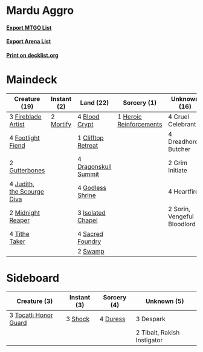 # Mardu Aggro

#### [Export MTGO List](../collection/Mardu%20Aggro/Mardu%20Aggro.txt)
#### [Export Arena List](../collection/Mardu%20Aggro/Mardu%20Aggro_arena.txt)
#### [Print on decklist.org](http://decklist.org/?deckmain=4%09Blood%20Crypt%0A1%09Clifftop%20Retreat%0A4%09Cruel%20Celebrant%0A4%09Dragonskull%20Summit%0A4%09Dreadhorde%20Butcher%0A3%09Fireblade%20Artist%0A4%09Footlight%20Fiend%0A4%09Godless%20Shrine%0A2%09Grim%20Initiate%0A2%09Gutterbones%0A4%09Heartfire%0A1%09Heroic%20Reinforcements%0A3%09Isolated%20Chapel%0A4%09Judith,%20the%20Scourge%20Diva%0A2%09Midnight%20Reaper%0A2%09Mortify%0A4%09Sacred%20Foundry%0A2%09Sorin,%20Vengeful%20Bloodlord%0A2%09Swamp%0A4%09Tithe%20Taker&deckside=3%09Despark%0A4%09Duress%0A3%09Shock%0A2%09Tibalt,%20Rakish%20Instigator%0A3%09Tocatli%20Honor%20Guard)
# Maindeck

|                                            Creature (19)                                            |                                    Instant (2)                                     |                                           Land (22)                                           |                                           Sorcery (1)                                            |       Unknown (16)        |
|-----------------------------------------------------------------------------------------------------|------------------------------------------------------------------------------------|-----------------------------------------------------------------------------------------------|--------------------------------------------------------------------------------------------------|---------------------------|
|3 [Fireblade Artist](http://gatherer.wizards.com/Pages/Card/Details.aspx?multiverseid=457316)        |2 [Mortify](http://gatherer.wizards.com/Pages/Card/Details.aspx?multiverseid=420829)|4 [Blood Crypt](http://gatherer.wizards.com/Pages/Card/Details.aspx?multiverseid=97102)        |1 [Heroic Reinforcements](http://gatherer.wizards.com/Pages/Card/Details.aspx?multiverseid=447353)|4 Cruel Celebrant          |
|4 [Footlight Fiend](http://gatherer.wizards.com/Pages/Card/Details.aspx?multiverseid=457360)         |                                                                                    |1 [Clifftop Retreat](http://gatherer.wizards.com/Pages/Card/Details.aspx?multiverseid=443127)  |                                                                                                  |4 Dreadhorde Butcher       |
|2 [Gutterbones](http://gatherer.wizards.com/Pages/Card/Details.aspx?multiverseid=457220)             |                                                                                    |4 [Dragonskull Summit](http://gatherer.wizards.com/Pages/Card/Details.aspx?multiverseid=420909)|                                                                                                  |2 Grim Initiate            |
|4 [Judith, the Scourge Diva](http://gatherer.wizards.com/Pages/Card/Details.aspx?multiverseid=457329)|                                                                                    |4 [Godless Shrine](http://gatherer.wizards.com/Pages/Card/Details.aspx?multiverseid=405099)    |                                                                                                  |4 Heartfire                |
|2 [Midnight Reaper](http://gatherer.wizards.com/Pages/Card/Details.aspx?multiverseid=452827)         |                                                                                    |3 [Isolated Chapel](http://gatherer.wizards.com/Pages/Card/Details.aspx?multiverseid=443129)   |                                                                                                  |2 Sorin, Vengeful Bloodlord|
|4 [Tithe Taker](http://gatherer.wizards.com/Pages/Card/Details.aspx?multiverseid=457171)             |                                                                                    |4 [Sacred Foundry](http://gatherer.wizards.com/Pages/Card/Details.aspx?multiverseid=405106)    |                                                                                                  |                           |
|                                                                                                     |                                                                                    |2 [Swamp](http://gatherer.wizards.com/Pages/Card/Details.aspx?multiverseid=439858)             |                                                                                                  |                           |


# Sideboard

|                                          Creature (3)                                          |                                   Instant (3)                                    |                                   Sorcery (4)                                    |        Unknown (5)        |
|------------------------------------------------------------------------------------------------|----------------------------------------------------------------------------------|----------------------------------------------------------------------------------|---------------------------|
|3 [Tocatli Honor Guard](http://gatherer.wizards.com/Pages/Card/Details.aspx?multiverseid=435194)|3 [Shock](http://gatherer.wizards.com/Pages/Card/Details.aspx?multiverseid=129732)|4 [Duress](http://gatherer.wizards.com/Pages/Card/Details.aspx?multiverseid=14557)|3 Despark                  |
|                                                                                                |                                                                                  |                                                                                  |2 Tibalt, Rakish Instigator|


